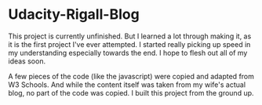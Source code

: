 # Udacity-Rigall-Blog

This project is currently unfinished.
But I learned a lot through making it, as it is the first project I've ever attempted. I started really picking up speed in my understanding especially towards the end. I hope to flesh out all of my ideas soon.

A few pieces of the code (like the javascript) were copied and adapted from W3 Schools. And while the content itself was taken from my wife's actual blog, no part of the code was copied. I built this project from the ground up.
